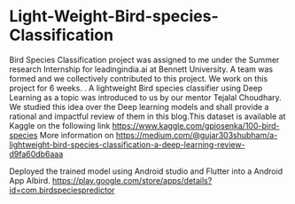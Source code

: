 # Light-Weight-Bird-species-Classification
Bird Species Classification project was assigned to me under the Summer research Internship for leadingindia.ai at Bennett University. A team was formed and we collectively contributed to this project. We work on this project for 6 weeks. . A lightweight Bird species classifier using Deep Learning as a topic was introduced to us by our mentor Tejalal Choudhary. We studied this idea over the Deep learning models and shall provide a rational and impactful review of them in this blog.This dataset is available at Kaggle on the following link https://www.kaggle.com/gpiosenka/100-bird-species
More information on https://medium.com/@gujar303shubham/a-lightweight-bird-species-classification-a-deep-learning-review-d9fa60db6aaa

Deployed the trained model using Android studio and  Flutter into a Android App AIbird.
https://play.google.com/store/apps/details?id=com.birdspeciespredictor

